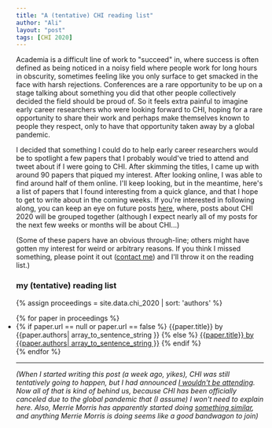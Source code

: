 ```yaml
---
title: "A (tentative) CHI reading list"
author: "Ali"
layout: "post"
tags: [CHI 2020]
---
```


Academia is a difficult line of work to "succeed" in, where success is often defined as being noticed in a noisy field where people work for long hours in obscurity, sometimes feeling like you only surface to get smacked in the face with harsh rejections.
Conferences are a rare opportunity to be up on a stage talking about something you did that other people collectively decided the field should be proud of.
So it feels extra painful to imagine early career researchers who were looking forward to CHI, hoping for a rare opportunity to share their work and perhaps make themselves known to people they respect, only to have that opportunity taken away by a global pandemic.

I decided that something I could do to help early career researchers would be to spotlight a few papers that I probably would've tried to attend and tweet about if I were going to CHI.
After skimming the titles, I came up with around 90 papers that piqued my interest.
After looking online, I was able to find around half of them online.
I'll keep looking, but in the meantime, here's a list of papers that I found interesting from a quick glance, and that I hope to get to write about in the coming weeks.
If you're interested in following along, you can keep an eye on future posts [here][CHI 2020 link], where, posts about CHI 2020 will be grouped together (although I expect nearly all of my posts for the next few weeks or months will be about CHI...)

(Some of these papers have an obvious through-line; others might have gotten my interest for weird or arbitrary reasons. If you think I missed something, please point it out ([contact me][contact]) and I'll throw it on the reading list.)

### my (tentative) reading list


{% assign proceedings = site.data.chi_2020 | sort: 'authors' %}
<ul class="list-group-flush" style="padding-inline-start:0px">
{% for paper in proceedings %}
    <li class="list-group-item {% if paper.url == null or paper.url == false %} list-group-item-secondary {% endif %}">
    {% if paper.url == null or paper.url == false %}
    <span class="text-black"><span class="font-weight-bold">{{paper.title}}</span> by {{paper.authors| array_to_sentence_string }}</span>
    {% else %}
    <a class="stretched-link" target="_blank" href="{{paper.url}}"><span class="font-weight-bold title">{{paper.title}}</span> <span class="text-decoration-underline">by {{paper.authors| array_to_sentence_string }}</span></a>
    {% endif %}
    </li>
{% endfor %}
</ul>

--- 

*(When I started writing this post (a week ago, yikes), CHI was still tentatively going to happen, but I had announced [I wouldn't be attending][tweet]. Now all of that is kind of behind us, because CHI has been officially canceled due to the global pandemic that (I assume) I won't need to explain here. Also, Merrie Morris has apparently started doing [something similar][mm], and anything Merrie Morris is doing seems like a good bandwagon to join)*


[tweet]: https://twitter.com/_alialkhatib/status/1237065185673674756
[mm]: https://twitter.com/merrierm/status/1238499395764535297
[contact]: /contact
[CHI 2020 link]: /blog/chi2020